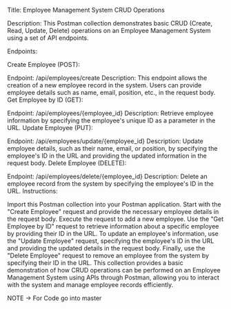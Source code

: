 Title: Employee Management System CRUD Operations

Description:
This Postman collection demonstrates basic CRUD (Create, Read, Update, Delete) operations on an Employee Management System using a set of API endpoints.

Endpoints:

Create Employee (POST):

Endpoint: /api/employees/create
Description: This endpoint allows the creation of a new employee record in the system. Users can provide employee details such as name, email, position, etc., in the request body.
Get Employee by ID (GET):

Endpoint: /api/employees/{employee_id}
Description: Retrieve employee information by specifying the employee's unique ID as a parameter in the URL.
Update Employee (PUT):

Endpoint: /api/employees/update/{employee_id}
Description: Update employee details, such as their name, email, or position, by specifying the employee's ID in the URL and providing the updated information in the request body.
Delete Employee (DELETE):

Endpoint: /api/employees/delete/{employee_id}
Description: Delete an employee record from the system by specifying the employee's ID in the URL.
Instructions:

Import this Postman collection into your Postman application.
Start with the "Create Employee" request and provide the necessary employee details in the request body. Execute the request to add a new employee.
Use the "Get Employee by ID" request to retrieve information about a specific employee by providing their ID in the URL.
To update an employee's information, use the "Update Employee" request, specifying the employee's ID in the URL and providing the updated details in the request body.
Finally, use the "Delete Employee" request to remove an employee from the system by specifying their ID in the URL.
This collection provides a basic demonstration of how CRUD operations can be performed on an Employee Management System using APIs through Postman, allowing you to interact with the system and manage employee records efficiently.

NOTE -> For Code go into master
